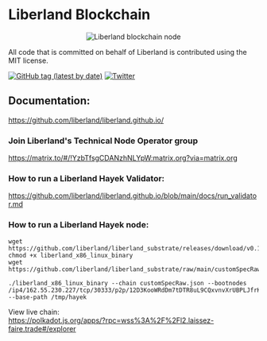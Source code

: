 # Liberland Blockchain    
<p>
<center>

  <img style="max-height: 250px;" alt="Liberland blockchain node" title="Liberland Logo" src="Liberland_official_znak.png">
</center>
</p>


All code that is committed on behalf of Liberland is contributed using the MIT license.

[![GitHub tag (latest by date)](https://img.shields.io/github/v/tag/liberland/liberland_node)](https://github.com/liberland/liberland_node/tags) [![Twitter](https://img.shields.io/badge/Twitter-gray?logo=twitter)](https://twitter.com/liberland)


## Documentation:  
https://github.com/liberland/liberland.github.io/    


### Join Liberland's Technical Node Operator group   
https://matrix.to/#/!YzbTfsgCDANzhNLYpW:matrix.org?via=matrix.org  


### How to run a Liberland Hayek Validator:    
https://github.com/liberland/liberland.github.io/blob/main/docs/run_validator.md   



### How to run a Liberland Hayek node:    
```shell
wget https://github.com/liberland/liberland_substrate/releases/download/v0.1/liberland_x86_linux_binary
chmod +x liberland_x86_linux_binary
wget https://github.com/liberland/liberland_substrate/raw/main/customSpecRaw.json

./liberland_x86_linux_binary --chain customSpecRaw.json --bootnodes /ip4/162.55.230.227/tcp/30333/p2p/12D3KooWRdDm7tDTR8uL9CQxvnvXrUBPLJfrKuHJaCLZfWz9WzeY --base-path /tmp/hayek
```   



View live chain:   
https://polkadot.js.org/apps/?rpc=wss%3A%2F%2Fl2.laissez-faire.trade#/explorer




